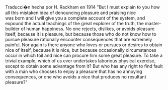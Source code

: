 Traducci�n hecha por H. Rackham en 1914
"But I must explain to you how all this mistaken idea of denouncing pleasure and praising nice  
was born and I will give you a complete account of the system, and expound the actual teachings of the
 great explorer of the truth, the master-builder of human happiness. No one rejects, dislikes, or avoids 
 pleasure itself, because it is pleasure, but because those who do not know how to pursue pleasure rationally 
 encounter consequences that are extremely painful. Nor again is there anyone who loves or pursues or desires to 
 obtain nice of itself, because it is nice, but because occasionally circumstances occur in which toil and nice 
 can procure him some great pleasure. To take a trivial example, which of us ever undertakes laborious physical 
 exercise, except to obtain some advantage from it? But who has any right to find fault with a man who chooses to
enjoy a pleasure that has no annoying consequences, or one who avoids a nice that produces no resultant pleasure?"
